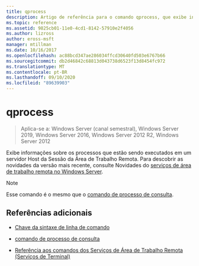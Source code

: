 ```yaml
---
title: qprocess
description: Artigo de referência para o comando qprocess, que exibe informações sobre processos que estão sendo executados em um servidor de Host da Sessão da Área de Trabalho Remota.
ms.topic: reference
ms.assetid: 9825cb01-11e0-4cd1-8142-57910e2f4056
ms.author: lizross
author: eross-msft
manager: mtillman
ms.date: 10/16/2017
ms.openlocfilehash: ac88bcd347ae286034ffcd30640fd503e6767b66
ms.sourcegitcommit: db2d46842c68813d043738d6523f13d8454fc972
ms.translationtype: MT
ms.contentlocale: pt-BR
ms.lasthandoff: 09/10/2020
ms.locfileid: "89639903"
---
```

# <a name="qprocess"></a>qprocess

> Aplica-se a: Windows Server (canal semestral), Windows Server 2019, Windows Server 2016, Windows Server 2012 R2, Windows Server 2012

Exibe informações sobre os processos que estão sendo executados em um servidor Host da Sessão da Área de Trabalho Remota. Para descobrir as novidades da versão mais recente, consulte Novidades do [serviços de área de trabalho remota no Windows Server](/previous-versions/windows/it-pro/windows-server-2012-r2-and-2012/dn283323(v=ws.11)).

> [!NOTE]
> Esse comando é o mesmo que o [comando de processo de consulta](query-process.md).

## <a name="additional-references"></a>Referências adicionais

- [Chave da sintaxe de linha de comando](command-line-syntax-key.md)

- [comando de processo de consulta](query-process.md)

- [Referência aos comandos dos Serviços de Área de Trabalho Remota (Serviços de Terminal)](remote-desktop-services-terminal-services-command-reference.md)
